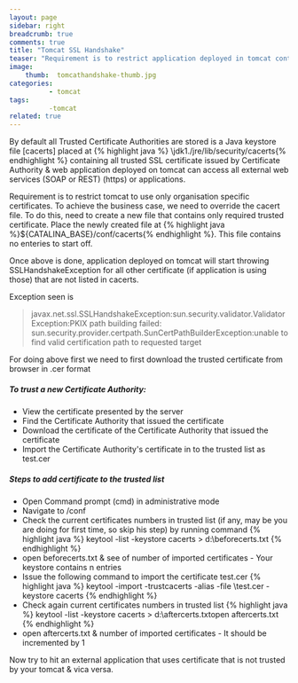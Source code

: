 ```yaml
---
layout: page
sidebar: right
breadcrumb: true
comments: true
title: "Tomcat SSL Handshake"
teaser: "Requirement is to restrict application deployed in tomcat container to access all public certificates & make SSL handshake with only organisation provided certificate."
image:
    thumb:  tomcathandshake-thumb.jpg
categories:
          - tomcat
tags:
          -tomcat
related: true
---
```

By default all Trusted Certificate Authorities are stored is a Java keystore file [cacerts] placed at {% highlight java %} <Java Installation Path>\jdk1.<version>/jre/lib/security/cacerts{% endhighlight %} containing all trusted SSL certificate issued by Certificate Authority & web application deployed on tomcat can access all external web services (SOAP or REST) (https) or applications.

Requirement is to restrict tomcat to use only organisation specific certificates. To achieve the business case, we need to override the cacert file. To do this, need to create a new file that contains only required trusted certificate. Place the newly created file at  {% highlight java %}${CATALINA_BASE}/conf/cacerts{% endhighlight %}. This file contains no enteries to start off.

Once above is done, application deployed on tomcat will start throwing SSLHandshakeException for all other certificate (if application is using those) that are not listed in cacerts.

Exception seen is
<blockquote>
javax.net.ssl.SSLHandshakeException:sun.security.validator.ValidatorException:PKIX path building failed:           sun.security.provider.certpath.SunCertPathBuilderException:unable to find valid certification path to requested target
</blockquote>

For doing above first we need to first download the trusted certificate from browser in .cer format

##### To trust a new Certificate Authority:
- View the certificate presented by the server
- Find the Certificate Authority that issued the certificate
- Download the certificate of the Certificate Authority that issued the certificate
- Import the Certificate Authority's certificate in to the trusted list as test.cer

##### Steps to add certificate to the trusted list
- Open Command prompt (cmd) in administrative mode
- Navigate to <Tomcat Installation>/conf
- Check the current certificates numbers in trusted list (if any, may be you are doing for first time, so skip his step) by running command
{% highlight java %}
keytool -list -keystore cacerts > d:\beforecerts.txt
{% endhighlight %}
- open beforecerts.txt & see of number of imported certificates - Your keystore contains n entries
- Issue the following command to import the certificate test.cer
{% highlight java %}
keytool -import -trustcacerts -alias <aliasname> -file <location>\test.cer -keystore cacerts
{% endhighlight %}
- Check again current certificates numbers in trusted list
{% highlight java %}
keytool -list -keystore cacerts > d:\aftercerts.txtopen aftercerts.txt
{% endhighlight %}
- open aftercerts.txt & number of imported certificates - It should be incremented by 1

Now try to hit an external application that uses certificate that is not trusted by your tomcat & vica versa.
